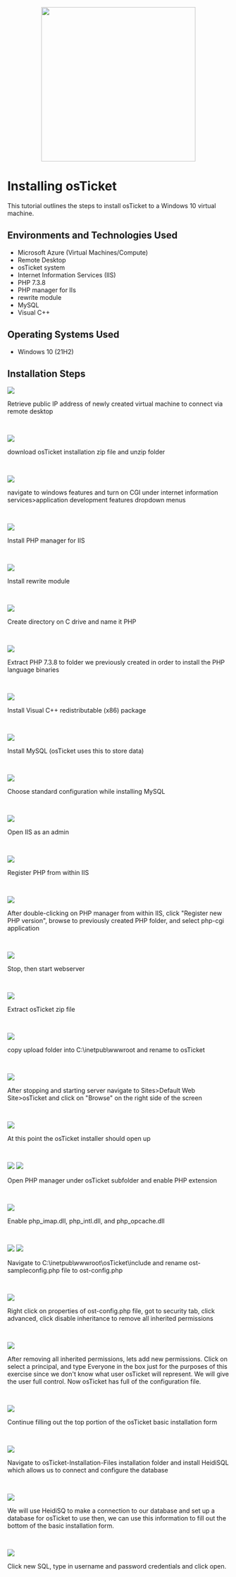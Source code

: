 <p align="center">
<img src="https://github.com/user-attachments/assets/0c9a5058-f465-477c-be11-3de15009f17b" height="350" width="350"
</p>

<h1>Installing osTicket</h1>
This tutorial outlines the steps to install osTicket to a Windows 10 virtual machine.<br />


<h2>Environments and Technologies Used</h2>

- Microsoft Azure (Virtual Machines/Compute)
- Remote Desktop
- osTicket system
- Internet Information Services (IIS)
- PHP 7.3.8
- PHP manager for IIs
- rewrite module
- MySQL
- Visual C++

<h2>Operating Systems Used </h2>

- Windows 10</b> (21H2)


<h2>Installation Steps</h2>

<p>
<img src="https://github.com/user-attachments/assets/d180b1c5-ad12-45bc-ae5c-2e0fc6895c2c"</p>
<p>Retrieve public IP address of newly created virtual machine to connect via remote desktop</p>
<br />


<p>
<img src="https://github.com/user-attachments/assets/9f6b0518-1811-4e7b-ba2c-c01dcaf9dc42"</p>

<p>download osTicket installation zip file and unzip folder</p>
<br />



<p>
<img src="https://github.com/user-attachments/assets/2f463296-64c4-452e-981f-0b85263fa6a6"</p>

<p>navigate to windows features and turn on CGI under internet information services>application development features dropdown menus</p>
<br />


<p>
<img src="https://github.com/user-attachments/assets/53bb1463-b491-4dcd-a5e2-bd259d2288d4"</p>

<p>Install PHP manager for IIS</p>
<br />



<p>
<img src="https://github.com/user-attachments/assets/93d049d6-08fa-4ee9-a492-98b7a704d937"</p>

<p>Install rewrite module</p>
<br />


<p>
<img src="https://github.com/user-attachments/assets/37fd5f61-b237-418e-bc74-fcca6ad9fd8c"</p>

<p>Create directory on C drive and name it PHP</p>
<br />




<p>
<img src="https://github.com/user-attachments/assets/d28ac334-3cec-4424-8a43-9ee6441164ee"</p>

<p>Extract PHP 7.3.8 to folder we previously created in order to install the PHP language binaries</p>
<br />



<p>
<img src="https://github.com/user-attachments/assets/5bb51aa5-605c-4a4f-b5a4-8ae0674c7deb"</p>

<p>Install Visual C++ redistributable (x86) package</p>
<br />




<p>
<img src="https://github.com/user-attachments/assets/23be52d4-ba2a-4458-a0e3-4118379dd2c6"</p>

<p>Install MySQL (osTicket uses this to store data)</p>
<br />



<p>
<img src="https://github.com/user-attachments/assets/3d730a48-7ace-4160-adf1-b125476d55ac"</p> 

<p>Choose standard configuration while installing MySQL</p>
<br />



<p>
<img src="https://github.com/user-attachments/assets/c6e0563c-a1ba-4379-a272-305a45ab75c5"</p>

<p>Open IIS as an admin</p>
<br />




<p>
<img src="https://github.com/user-attachments/assets/f6558a7a-71de-4935-a056-471bca0cf011"</p>

<p>Register PHP from within IIS</p>
<br />



<p>
<img src="https://github.com/user-attachments/assets/d7a1eb20-65eb-4b36-90db-110952fa86c1"</p>

<p>After double-clicking on PHP manager from within IIS, click "Register new PHP version", browse to previously created PHP folder, and select php-cgi application</p>
<br />



<p>
<img src="https://github.com/user-attachments/assets/a777972f-cb4e-4d7a-a21b-a1c6f2782461"</p>

<p>Stop, then start webserver</p>
<br />





<p>
<img src="https://github.com/user-attachments/assets/3df2e6f5-075b-4918-9123-07e4e3034c38"</p>

<p>Extract osTicket zip file</p>
<br />



<p>
<img src="https://github.com/user-attachments/assets/80f1f3b8-d95b-414e-8c73-daf814446f25"</p>

<p>copy upload folder into C:\inetpub\wwwroot and rename to osTicket</p>
<br />




<p>
<img src="https://github.com/user-attachments/assets/a9b5d718-3598-4fad-a9c1-febb6a391715"</p>

<p>After stopping and starting server navigate to Sites>Default Web Site>osTicket and click on "Browse" on the right side of the screen</p>
<br />



<p>
<img src="https://github.com/user-attachments/assets/6b0e9b22-21eb-4a5f-91bd-5f909655bf4e"</p>

<p>At this point the osTicket installer should open up</p>
<br />




<p>
<img src="https://github.com/user-attachments/assets/a1ca5808-7057-4cfd-b708-52f676538ab7"</p>
<img src="https://github.com/user-attachments/assets/893ebb14-f7f3-4c49-8b56-2f4268e64119"</p>

<p>Open PHP manager under osTicket subfolder and enable PHP extension</p>
<br />


<p>
<img src="https://github.com/user-attachments/assets/233d4e77-ff42-4530-ac33-356465c8beae"</p>

<p>Enable php_imap.dll, php_intl.dll, and php_opcache.dll</p>
<br />




<p>
<img src="https://github.com/user-attachments/assets/4a43aad9-1ea6-43f8-9488-f33f1d918048"</p>
<img src="https://github.com/user-attachments/assets/f8424263-c358-4211-a592-2d42a0778a13"</p>
  
<p>Navigate to C:\inetpub\wwwroot\osTicket\include and rename ost-sampleconfig.php file to ost-config.php</p>
<br />




<p>
<img src="https://github.com/user-attachments/assets/ae65ba79-35a8-4c34-ba0d-94e8cf1ad441"</p>

<p>Right click on properties of ost-config.php file, got to security tab, click advanced, click disable inheritance to remove all inherited permissions</p>
<br />



<p>
<img src="https://github.com/user-attachments/assets/9406c331-1d6f-4589-8ee6-8ae5b36ccd1e"</p>

<p>After removing all inherited permissions, lets add new permissions. Click on select a principal, and type Everyone in the box just for the purposes of this exercise since we don't know what user osTicket will represent. We will give the user full control. Now osTicket has full of the configuration file.</p>
<br />



<p>
<img src="https://github.com/user-attachments/assets/6a2899b0-608b-4c40-804c-71fffe740582"</p>

<p>Continue filling out the top portion of the osTicket basic installation form </p>
<br />



<p>
<img src="https://github.com/user-attachments/assets/b11d00a4-173f-491e-867e-91a3464dcbef"</p>

<p>Navigate to osTicket-Installation-Files installation folder and install HeidiSQL which allows us to connect and configure the database</p>
<br />




<p>
<img src="https://github.com/user-attachments/assets/b11d00a4-173f-491e-867e-91a3464dcbef"</p>

<p>We will use HeidiSQ to make a connection to our database and set up a database for osTicket to use then, we can use this information to fill out the bottom of the basic installation form.</p>
<br />


<p>
<img src="https://github.com/user-attachments/assets/fc878c2a-df65-43c7-aef3-6947a2502984"</p>

<p>Click new SQL, type in username and password credentials and click open.</p>
<br />



